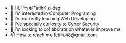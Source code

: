 - 👋 Hi, I’m @FatihKizildag
- 👀 I’m interested in Computer Programing
- 🌱 I’m currently learning Web Developing
- 🦾 I've specially curiosity to Cyber Security
- 💞️ I’m looking to collaborate on whatever improve me
- 📫 How to reach me fetiih.48@gmail.com

<!---
FatihKizildag/FatihKizildag is a ✨ special ✨ repository because its `README.md` (this file) appears on your GitHub profile.
You can click the Preview link to take a look at your changes.
--->
